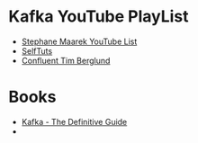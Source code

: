 
# Kafka YouTube PlayList

* [Stephane Maarek YouTube List](https://www.youtube.com/playlist?list=PLt1SIbA8guusxiHz9bveV-UHs_biWFegU)
* [SelfTuts](https://www.youtube.com/watch?v=Hl61x0s3yeQ&list=PLxoOrmZMsAWxXBF8h_TPqYJNsh3x4GyO4)
* [Confluent Tim Berglund](https://www.youtube.com/watch?v=-DyWhcX3Dpc&list=PLa7VYi0yPIH2PelhRHoFR5iQgflg-y6JA)

# Books
* [Kafka - The Definitive Guide](https://www.confluent.io/resources/kafka-the-definitive-guide/)
*
